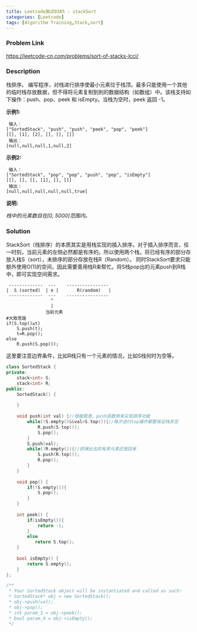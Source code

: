 ```yaml
---
title: Leetcode面试0305 - stackSort
categories: [Leetcode]
tags: [Algorithm Training,Stack,sort]
---
```



### Problem Link
https://leetcode-cn.com/problems/sort-of-stacks-lcci/

### Description
栈排序。 编写程序，对栈进行排序使最小元素位于栈顶。最多只能使用一个其他的临时栈存放数据，但不得将元素复制到别的数据结构（如数组）中。该栈支持如下操作：push、pop、peek 和 isEmpty。当栈为空时，peek 返回 -1。

<!--more-->

**示例1:**
```
 输入：
["SortedStack", "push", "push", "peek", "pop", "peek"]
[[], [1], [2], [], [], []]
 输出：
[null,null,null,1,null,2]
```
**示例2:**
```
 输入： 
["SortedStack", "pop", "pop", "push", "pop", "isEmpty"]
[[], [], [], [1], [], []]
 输出：
[null,null,null,null,null,true]
```
**说明:**

*栈中的元素数目在[0, 5000]范围内。*



### Solution

 StackSort（栈排序）的本质其实是用栈实现的插入排序。对于插入排序而言，任一时刻，当前元素的左侧必然都是有序的。所以使用两个栈，将已经有序的部分存放入栈S（sort），未排序的部分存放在栈R（Random）。
 同时StackSort要求只能额外使用O(1)的空间，因此需要善用栈R来帮忙。将S栈pop出的元素push到R栈中，即可实现空间需求。

```
 -------------  ---    ----------------
|  S (sorted)  | e |       R(random)   |   
 -------------  ---    ----------------
                 ^
                 |
               当前元素
#大致思路
if(S.top()≥t)
	S.push(t);
	t=R.pop();
else
	R.push(S.pop());

```
这里要注意边界条件，比如R栈只有一个元素的情况，比如S栈何时为空等。
```c++
class SortedStack {
private:
    stack<int> S;
    stack<int> R;
public:
    SortedStack() {
        
    }
    
    void push(int val) {//根据题意，push函数用来实现排序功能
        while(!S.empty()&&val>S.top()){//每次进行top操作都要保证栈非空
            R.push(S.top());
            S.pop();
        }
        S.push(val);
        while(!R.empty()){//把弹出去的有序元素还放回来
            S.push(R.top());
            R.pop();
        }
    }
    
    void pop() {
        if(!S.empty()){
            S.pop();
        }
    }
    
    int peek() {
        if(isEmpty()){
            return -1;
        }
        else
           return S.top();
    }
    
    bool isEmpty() {
        return S.empty();
    }
};

/**
 * Your SortedStack object will be instantiated and called as such:
 * SortedStack* obj = new SortedStack();
 * obj->push(val);
 * obj->pop();
 * int param_3 = obj->peek();
 * bool param_4 = obj->isEmpty();
 */
```
